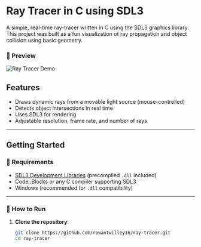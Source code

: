 # Ray Tracer in C using SDL3

A simple, real-time ray-tracer written in C using the SDL3 graphics library. This project was built as a fun visualization of ray propagation and object collision using basic geometry.

### 📸 Preview

![Ray Tracer Demo](assets/ray-tracer.gif)

## Features

- Draws dynamic rays from a movable light source (mouse-controlled)
- Detects object intersections in real time
- Uses SDL3 for rendering
- Adjustable resolution, frame rate, and number of rays

---

## Getting Started

### 🔧 Requirements

- [SDL3 Development Libraries](https://github.com/libsdl-org/SDL) (precompiled `.dll` included)
- Code::Blocks or any C compiler supporting SDL3
- Windows (recommended for `.dll` compatibility)

---

### 🚀 How to Run

1. **Clone the repository**:
   ```bash
   git clone https://github.com/rowantwilley16/ray-tracer.git
   cd ray-tracer

